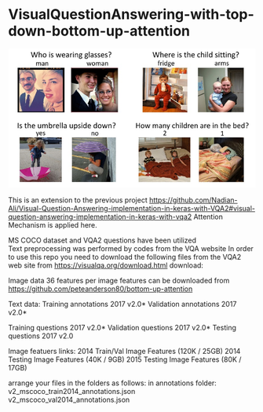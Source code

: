 # VisualQuestionAnswering-with-top-down-bottom-up-attention

![The Task](https://github.com/Nadian-Ali/Simple-TopDown-BottomUp-attention-for-Visual-Question-Answering-Keras/blob/main/miscellaneous/example%20image.jpg)

This is an extension to the previous project https://github.com/Nadian-Ali/Visual-Question-Answering-implementation-in-keras-with-VQA2#visual-question-answering-implementation-in-keras-with-vqa2 
Attention Mechanism is applied here. 



MS COCO dataset and VQA2 questions have been utilized  
Text preprocessing was performed by codes from the VQA website 
In order to use this repo you need to download the following files from the VQA2 web site from https://visualqa.org/download.html download:

Image data
36 features per image features can be downloaded from 
https://github.com/peteanderson80/bottom-up-attention

Text data:
Training annotations 2017 v2.0*
Validation annotations 2017 v2.0*

Training questions 2017 v2.0*
Validation questions 2017 v2.0*
Testing questions 2017 v2.0

Image featuers links:
2014 Train/Val Image Features (120K / 25GB)
2014 Testing Image Features (40K / 9GB)
2015 Testing Image Features (80K / 17GB)


arrange your files in the folders as follows:
in annotations folder:
v2_mscoco_train2014_annotations.json
v2_mscoco_val2014_annotations.json




